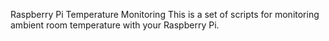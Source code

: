 Raspberry Pi Temperature Monitoring
This is a set of scripts for monitoring ambient room temperature with your Raspberry Pi.
